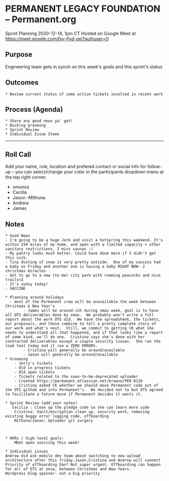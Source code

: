 # PERMANENT LEGACY FOUNDATION – Permanent.org
Sprint Planning
2020-12-14, 1pm CT
Hosted on Google Meet at https://meet.google.com/fsy-jfyd-qei?authuser=0

## Purpose
Engineering team gets in synch on this week's goals and this sprint's status

## Outcomes
    * Review current status of some active tickets involved in recent work

## Process (Agenda)
    * Share any good news ya' got!
    * Backlog grooming
    * Sprint Review
    * Individual Issue Items

--- --- --- --- --- --- --- --- --- --- --- --- --- --- --- --- ---

## Roll Call
Add your name, role, location and prefered contact or social info for follow-up – you can select/change your color in the participants dropdown menu at the top right corner.
- xmunoz
- Cecilia
- Jason
-Mithuna
- Andrew
- James

## Notes
    * Good News
    - I'm going to be a huge Jerk and visit a hotspring this weekend. It's within 150 miles of my home, and open with a limited capacity + other sanitary restrictions. I miss saunas :(
    - My pantry looks much better. Could have done more if I didn't get this sick.
    - Tiny dusting of snow is very pretty outside.  One of my cousins had a baby on Friday and another one is having a baby RIGHT NOW- 2 christmas miracles 
    - Got to go to a new (to me) city park with roaming peacocks and nice trails<3
    - It's sunny today!
    - VACCINE
    
    * Planning around holidays
      - most of the Permanent crew will be unavailable the week between Christmas & New Year's
			- James will be around-ish during xmas week, goal is to have all OTS deliverables done by xmas.  We probably won't write a full report about the work OTS did.  We have the spreadsheet, the tickets, our proposals, and those combine to tell a pretty complete story of our work and what's next.  Still, we commit to getting CK what she needs to understand all that happened, and if that looks like a report of some kind, we'll do one.  Cristina says she's done with her contracted deliverables except a couple security issues.  She ran the load test today and it ran w ZERO ERRORS.
			- Cristina will generally be around/available
			- Jason will generally be around/available
    * Grooming
		- Jerry's tickets
		- Old in progress tickets
		- Old open tickets
		- Tickets related to the soon-to-be-deprecated uploader
		- Created https://permanent.atlassian.net/browse/PER-8126
		- Cristina asked CK whether we should move Permanent code out of the OTS github and into Permanent's.  We decided not to but OTS agreed to facilitate a future move if Permanent decides it wants it.
    
    * Sprint Review (add your notes)
	   Cecilia : Clean up the pledge code so she can learn more code 
		Cristina: Vault/encryption clean up, security work, removing existing buggy error logging code, offboarding
		Mithuna/Jason: Uploader git surgery
		
		 
    
    * OKRs / high-level goals:
        MDot open sourcing this week!
        
    * Individual issues
    Andrew did ask mobile dev team about switching to new upload architecture after this friday.Jason,Cristina and Andrew will connect 
    Priority of offboarding Dan? Not super urgent. Offboarding can happen for all of OTS at once, between Christmas and New Years.
    Wordpress blog spinner- not a big priority
